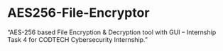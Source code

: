 # AES256-File-Encryptor
“AES-256 based File Encryption &amp; Decryption tool with GUI – Internship Task 4 for CODTECH Cybersecurity Internship.”
